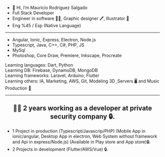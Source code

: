 - 👋 Hi, I’m Mauricio Rodriguez Salgado
- Full Stack Developer 
- Engineer in software 👨‍💻, Graphic designer 🖊️, Illustrator 📓
- Eng %45 / Esp (Native Language) 
------------------------------------------------------------------
- Angular, Ionic, Express, Electron, Node.js
- Typescript, Java, C++, C#, PHP, JS
- MySql
- Photoshop, Core Draw, Premiere, Inkscape, Procreate

Learning languages: Dart, Python  
Learning DB: Firebase, DynamoDB, MongoDB  
Learning frameworks: Laravel, Arduino, Flutter  
Learning others: IA, Marketing, AWS, Git, Modeling 3D ,Servers 🖥 and Music Production 🎹  

------------------------------------------------------------------
<div align="center">
  
👨‍💼 2 years working as a developer at private security company 🔒.
--
  
</div>

- 1 Project in production (Typescript/Javascrip/PHP) (Mobile App in ionic/angular, Desktop App in electron, Web System without framework and Api in express/Node.js) (Available in Play store and App store)🔒.
- 2 Projects in development (Flutter/AWS/Vue) 🔒.
<!---
dragonnmau/dragonnmau is a ✨ special ✨ repository because its `README.md` (this file) appears on your GitHub profile.
You can click the Preview link to take a look at your changes.
--->
